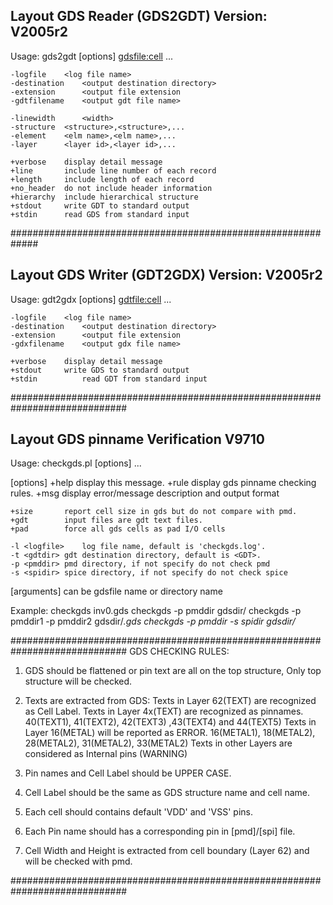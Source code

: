 ##              Layout GDS Reader (GDS2GDT) Version: V2005r2                        ##

Usage: gds2gdt [options] <gdsfile:cell> ...

	-logfile	<log file name>
	-destination	<output destination directory>
	-extension      <output file extension
	-gdtfilename    <output gdt file name>

	-linewidth      <width>
	-structure	<structure>,<structure>,...
	-element	<elm name>,<elm name>,...
	-layer		<layer id>,<layer id>,...

	+verbose	display detail message
	+line		include line number of each record
	+length		include length of each record
	+no_header	do not include header information
	+hierarchy	include hierarchical structure
	+stdout		write GDT to standard output
	+stdin		read GDS from standard input


#############################################################
##               Layout GDS Writer (GDT2GDX) Version: V2005r2                        ##

Usage: gdt2gdx [options] <gdtfile:cell> ...

	-logfile	<log file name>
	-destination    <output destination directory>
	-extension      <output file extension
	-gdxfilename    <output gdx file name>

	+verbose	display detail message
	+stdout		write GDS to standard output
	+stdin          read GDT from standard input


#############################################################################
##                 Layout GDS pinname Verification V9710                   ##

Usage: checkgds.pl [options] <gdsfile> ...

  [options]
	+help		display this message.
	+rule		display gds pinname checking rules.
	+msg		display error/message description and output format

	+size		report cell size in gds but do not compare with pmd.
	+gdt		input files are gdt text files.
	+pad		force all gds cells as pad I/O cells

	-l <logfile>	log file name, default is 'checkgds.log'.
	-t <gdtdir>	gdt destination directory, default is <GDT>.
	-p <pmddir>	pmd directory, if not specify do not check pmd
	-s <spidir>	spice directory, if not specify do not check spice

  [arguments]
	<gdsfile>	can be gdsfile name or directory name

Example:
	checkgds inv0.gds 
	checkgds -p pmddir gdsdir/
	checkgds -p pmddir1 -p pmddir2 gdsdir/*.gds
	checkgds -p pmddir -s spidir gdsdir/*

#############################################################################
GDS CHECKING RULES:

   1. GDS should be flattened or pin text are all on the top structure,
      Only top structure will be checked.

   2. Texts are extracted from GDS:
      Texts in Layer 62(TEXT) are recognized as Cell Label.
      Texts in Layer 4x(TEXT) are recognized as pinnames.
         40(TEXT1), 41(TEXT2), 42(TEXT3) ,43(TEXT4) and 44(TEXT5) 
      Texts in Layer 16(METAL) will be reported as ERROR.
         16(METAL1), 18(METAL2), 28(METAL2), 31(METAL2), 33(METAL2)
      Texts in other Layers are considered as Internal pins (WARNING)

   3. Pin names and Cell Label should be UPPER CASE.

   4. Cell Label should be the same as GDS structure name and cell name.

   5. Each cell should contains default 'VDD' and 'VSS' pins.

   6. Each Pin name should has a corresponding pin in [pmd]/[spi] file.

   7. Cell Width and Height is extracted from cell boundary (Layer 62)
      and will be checked with pmd.

#############################################################################
